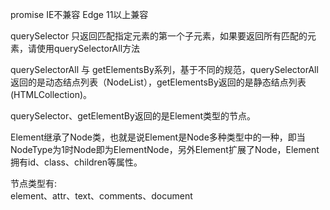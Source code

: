 promise IE不兼容 
Edge 11以上兼容  

querySelector 只返回匹配指定元素的第一个子元素，如果要返回所有匹配的元素，请使用querySelectorAll方法  

querySelectorAll 与 getElementsBy系列，基于不同的规范，querySelectorAll返回的是动态结点列表（NodeList），getElementsBy返回的是静态结点列表(HTMLCollection)。  

querySelector、getElementBy返回的是Element类型的节点。  

Element继承了Node类，也就是说Element是Node多种类型中的一种，即当NodeType为1时Node即为ElementNode，另外Element扩展了Node，Element拥有id、class、children等属性。  


节点类型有:  
element、attr、text、comments、document  








